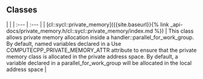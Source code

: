 ---
---
## Classes

   |   |
| :--- | :--- |
| [cl::sycl::private_memory]({{site.baseurl}}{% link _api-docs/private_memory.h/cl::sycl::private_memory/index.md %}) | This class allows private memory allocation inside a handler::parallel_for_work_group. By default, named variables declared in a Use COMPUTECPP_PRIVATE_MEMORY_ATTR attribute to ensure that the private memory class is allocated in the private address space. By default, a variable declared in a parallel_for_work_group will be allocated in the local address space |

